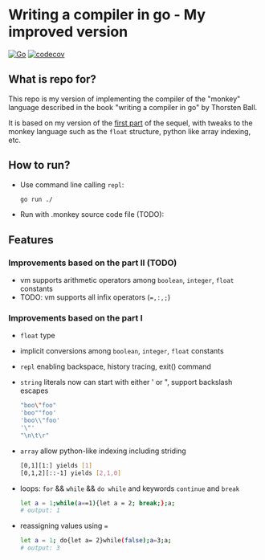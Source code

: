 # Writing a compiler in go - My improved version

[![Go](https://github.com/XyLearningProgramming/my_wacig/actions/workflows/build_test.yml/badge.svg)](https://github.com/XyLearningProgramming/my_wacig/actions/workflows/build_test.yml)
[![codecov](https://codecov.io/gh/XyLearningProgramming/my_wacig/branch/main/graph/badge.svg?token=8OTMPV89C1)](https://codecov.io/gh/XyLearningProgramming/my_wacig)

## What is repo for?

This repo is my version of implementing the compiler of the "monkey" language described in the book "writing a compiler in go" by Thorsten Ball.

It is based on my version of the [first part](https://github.com/XyLearningProgramming/my_writing_an_interpreter_in_go_playground) of the sequel, with tweaks to the monkey language such as the `float` structure, python like array indexing, etc.

## How to run?

- Use command line calling `repl`:

    ```bash
    go run ./
    ```

- Run with .monkey source code file (TODO):

## Features

### Improvements based on the part II (TODO)

- vm supports arithmetic operators among `boolean`, `integer`, `float` constants
- TODO: vm supports all infix operators (`=,:,;`)

### Improvements based on the part I

- `float` type
- implicit conversions among `boolean`, `integer`, `float` constants
- `repl` enabling backspace, history tracing, exit() command
- `string` literals now can start with either ' or ", support backslash escapes

    ```bash
    "boo\"foo"
    'boo""foo'
    'boo\\"foo'
    '\"'
    "\n\t\r"
    ```

- `array` allow python-like indexing including striding

    ```bash
    [0,1][1:] yields [1]
    [0,1,2][::-1] yields [2,1,0]
    ```

- loops: `for` && `while` && `do while` and keywords `continue` and `break`

    ```bash
    let a = 1;while(a==1){let a = 2; break;};a; 
    # output: 1
    ```

- reassigning values using `=`

    ```bash
    let a = 1; do{let a= 2}while(false);a=3;a;
    # output: 3
    ```
